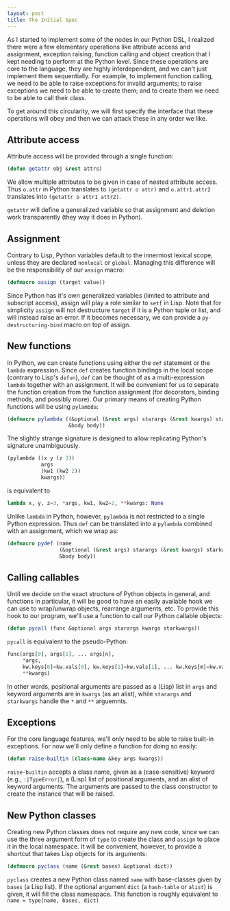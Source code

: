 ```yaml
---
layout: post
title: The Initial Spec
---
```


As I started to implement some of the nodes in our Python DSL, I
realized there were a few elementary operations like attribute access
and assignment, exception raising, function calling and object
creation that I kept needing to perform at the Python level. Since
these operations are core to the language, they are highly
interdependent, and we can't just implement them sequentially. For
example, to implement function calling, we need to be able to raise
exceptions for invalid arguments; to raise exceptions we need to be
able to create them; and to create them we need to be able to call
their class.

To get around this circularity, we will first specify the interface
that these operations will obey and then we can attack these in any
order we like.

## Attribute access

Attribute access will be provided through a single function:

~~~ lisp
(defun getattr obj &rest attrs)
~~~

We allow multiple attributes to be given in case of nested attribute
access. Thus `o.attr` in Python translates to `(getattr o attr)` and
`o.attr1.attr2` translates into `(getattr o attr1 attr2)`.

`getattr` will define a generalized variable so that assignment and
deletion work transparently (they way it does in Python).

## Assignment

Contrary to Lisp, Python variables default to the innermost lexical
scope, unless they are declared `nonlocal` or `global`. Managing this
difference will be the responsibility of our `assign` macro:

~~~ lisp
(defmacro assign (target value))
~~~

Since Python has it's own generalized variables (limited to attribute
and subscript access), assign will play a role similar to `setf` in
Lisp. Note that for simplicity `assign` will not destructure `target`
if it is a Python tuple or list, and will instead raise an error. If
it becomes necessary, we can provide a `py-destructuring-bind` macro
on top of assign.

## New functions

In Python, we can create functions using either the `def` statement or
the `lambda` expression. Since `def` creates function bindings in the
local scope (contrary to Lisp's `defun`), `def` can be thought of as a
multi-expression `lambda` together with an assignment. It will be
convenient for us to separate the function creation from the function
assignment (for decorators, binding methods, and possibly more). Our
primary means of creating Python functions will be using
`pylambda`:

~~~ lisp
(defmacro pylambda ((&optional (&rest args) starargs (&rest kwargs) starkwargs)
                    &body body))
~~~

The slightly strange signature is designed to allow replicating
Python's signature unambiguously.

~~~ lisp
(pylambda ((x y (z 3))
           args
           (kw1 (kw2 2))
           kwargs))
~~~

is equivalent to

~~~ python
lambda x, y, z=3, *args, kw1, kw2=2, **kwargs: None
~~~

Unlike `lambda` in Python, however, `pylambda` is not restricted to a
single Python expression. Thus `def` can be translated into a
`pylambda` combined with an assignment, which we wrap as:

~~~ lisp
(defmacro pydef (name
                 (&optional (&rest args) starargs (&rest kwargs) starkwargs)
                 &body body))
~~~

## Calling callables

Until we decide on the exact structure of Python objects in general,
and functions in particular, it will be good to have an easily
available hook we can use to wrap/unwrap objects, rearrange arguments,
etc. To provide this hook to our program, we'll use a function to call
our Python callable objects:

~~~ lisp
(defun pycall (func &optional args starargs kwargs starkwargs))
~~~

`pycall` is equivalent to the pseudo-Python:

~~~ python
func(args[0], args[1], ... args[n],
     *args,
     kw.keys[0]=kw.vals[0], kw.keys[1]=kw.vals[1], ... kw.keys[m]=kw.vals[m],
     **kwargs)
~~~

In other words, positional arguments are passed as a (Lisp) list in
`args` and keyword arguments are in `kwargs` (as an alist), while
`starargs` and `starkwargs` handle the `*` and `**` arguemnts.

## Exceptions

For the core language features, we'll only need to be able to raise
built-in exceptions. For now we'll only define a function for doing so
easily:

~~~ lisp
(defun raise-builtin (class-name &key args kwargs))
~~~

`raise-builtin` accepts a class name, given as a (case-sensitive)
keyword (e.g., `:|TypeError|`), a (Lisp) list of positional arguments,
and an alist of keyword arguments. The arguments are passed to the
class constructor to create the instance that will be raised.

## New Python classes

Creating new Python classes does not require any new code, since we
can use the three argument form of `type` to create the class and
`assign` to place it in the local namespace. It will be convenient,
however, to provide a shortcut that takes Lisp objects for its
arguments:

~~~ lisp
(defmacro pyclass (name (&rest bases) &optional dict))
~~~

`pyclass` creates a new Python class named `name` with base-classes
given by `bases` (a Lisp list). If the optional argument `dict` (a
`hash-table` or `alist`) is given, it will fill the class
namespace. This function is roughly equivalent to `name = type(name,
bases, dict)`
